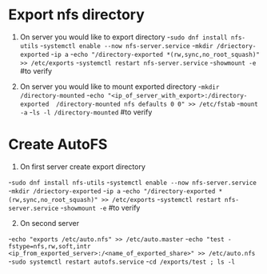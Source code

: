 # Export nfs directory 

1. On server you would like to export directory 
-``sudo dnf install nfs-utils`` 
-``systemctl enable --now nfs-server.service`` 
-``mkdir /driectory-exported``
-``ip a`` 
-``echo "/directory-exported *(rw,sync,no_root_squash)" >> /etc/exports``
-``systemctl restart nfs-server.service`` 
-``showmount -e`` #to verify


2. On server you would like to mount exported directory 
-``mkdir /directory-mounted`` 
-``echo "<ip_of_server_with_export>:/directory-exported  /directory-mounted nfs defaults 0 0" >> /etc/fstab``
-``mount -a`` 
-``ls -l /directory-mounted`` #to verify 

# Create AutoFS

1. On first server create export directory

-``sudo dnf install nfs-utils``
-``systemctl enable --now nfs-server.service``
-``mkdir /driectory-exported``
-``ip a``
-``echo "/directory-exported *(rw,sync,no_root_squash)" >> /etc/exports``
-``systemctl restart nfs-server.service``
-``showmount -e`` #to verify


2. On second server 

-``echo "exports /etc/auto.nfs" >> /etc/auto.master`` 
-``echo "test -fstype=nfs,rw,soft,intr  <ip_from_exported_server>:/<name_of_exported_share>" >> /etc/auto.nfs``
-``sudo systemctl restart autofs.service``
-``cd /exports/test ; ls -l``
